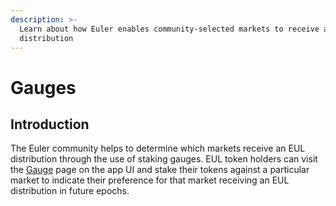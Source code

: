 ```yaml
---
description: >-
  Learn about how Euler enables community-selected markets to receive an EUL
  distribution
---
```


# Gauges

## Introduction&#x20;

The Euler community helps to determine which markets receive an EUL distribution through the use of staking gauges. EUL token holders can visit the [Gauge](https://app.euler.finance/gaugeweight) page on the app UI and stake their tokens against a particular market to indicate their preference for that market receiving an EUL distribution in future epochs. &#x20;
